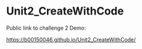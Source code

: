 # Unit2_CreateWithCode

 Public link to challenge 2 Demo:

https://b00150046.github.io/Unit2_CreateWithCode/
 
